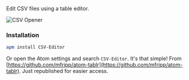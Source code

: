 Edit CSV files using a table editor.

![CSV Opener](http://abe33.github.io/atom-tablr/tablr.gif)

### Installation

```sh
apm install CSV-Editor
```

Or open the Atom settings and search `CSV-Editor`. It's that simple! From [https://github.com/mfripp/atom-tablr](https://github.com/mfripp/atom-tablr). Just republished for easier access.
